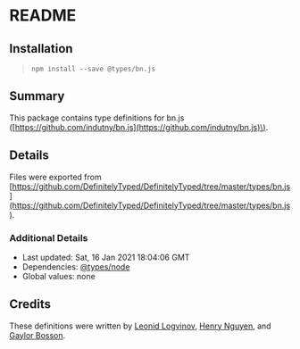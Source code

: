 # README

## Installation

> `npm install --save @types/bn.js`

## Summary

This package contains type definitions for bn.js \([https://github.com/indutny/bn.js](https://github.com/indutny/bn.js)\).

## Details

Files were exported from [https://github.com/DefinitelyTyped/DefinitelyTyped/tree/master/types/bn.js](https://github.com/DefinitelyTyped/DefinitelyTyped/tree/master/types/bn.js).

### Additional Details

* Last updated: Sat, 16 Jan 2021 18:04:06 GMT
* Dependencies: [@types/node](https://npmjs.com/package/@types/node)
* Global values: none

## Credits

These definitions were written by [Leonid Logvinov](https://github.com/LogvinovLeon), [Henry Nguyen](https://github.com/HenryNguyen5), and [Gaylor Bosson](https://github.com/Gilthoniel).


